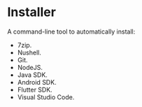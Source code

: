 # Installer

A command-line tool to automatically install:
- 7zip.
- Nushell.
- Git.
- NodeJS.
- Java SDK.
- Android SDK.
- Flutter SDK.
- Visual Studio Code.